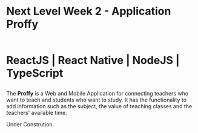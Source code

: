 <h1><br> Next Level Week 2 - Application Proffy

<br> ReactJS | React Native | NodeJS | TypeScript</h1>

<p>The <strong>Proffy</strong> is a Web and Mobile Application for connecting teachers who want to teach and students who want to study. It has the functionality to add information such as the subject, the value of teaching classes and the teachers' available time.</p>

Under Constrution.
